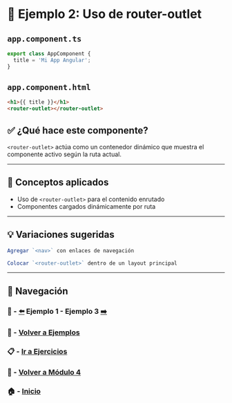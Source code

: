 # 🧪 Ejemplo 2: Uso de router-outlet

## `app.component.ts`
```ts
export class AppComponent {
  title = 'Mi App Angular';
}
```

## `app.component.html`
```html
<h1>{{ title }}</h1>
<router-outlet></router-outlet>
```

## ✅ ¿Qué hace este componente?
`<router-outlet>` actúa como un contenedor dinámico que muestra el componente activo según la ruta actual.

---

## 🧠 Conceptos aplicados
- Uso de `<router-outlet>` para el contenido enrutado
- Componentes cargados dinámicamente por ruta


---

## 💡 Variaciones sugeridas
```ts
Agregar `<nav>` con enlaces de navegación
```
```ts
Colocar `<router-outlet>` dentro de un layout principal
```

---

## 🔁 Navegación

### 🧪 - [⬅️](./Ejemplo_1.md) Ejemplo 1 - Ejemplo 3 [➡️](./Ejemplo_3.md)

### 🧪 - [Volver a Ejemplos](../README.md)

### 📋 - [Ir a Ejercicios](../../Ejercicios/README.md)

### 📘 - [Volver a Módulo 4](../../Modulo_4.md)

### 🏠 - [Inicio](../../../README.md)
